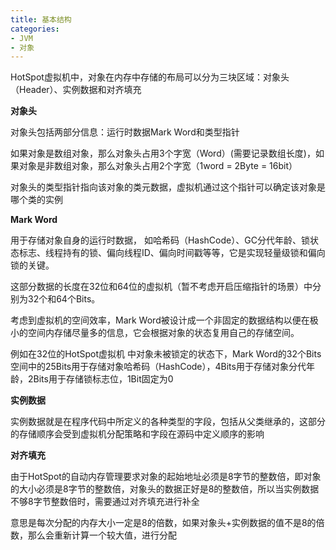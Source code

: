 ```yaml
---
title: 基本结构
categories: 
- JVM
- 对象
---
```


HotSpot虚拟机中，对象在内存中存储的布局可以分为三块区域：对象头（Header）、实例数据和对齐填充

**对象头**

对象头包括两部分信息：运行时数据Mark Word和类型指针

如果对象是数组对象，那么对象头占用3个字宽（Word）(需要记录数组长度)，如果对象是非数组对象，那么对象头占用2个字宽（1word = 2Byte = 16bit）

对象头的类型指针指向该对象的类元数据，虚拟机通过这个指针可以确定该对象是哪个类的实例

**Mark Word**

用于存储对象自身的运行时数据， 如哈希码（HashCode）、GC分代年龄、锁状态标志、线程持有的锁、偏向线程ID、偏向时间戳等等，它是实现轻量级锁和偏向锁的关键。

这部分数据的长度在32位和64位的虚拟机（暂不考虑开启压缩指针的场景）中分别为32个和64个Bits。

考虑到虚拟机的空间效率，Mark Word被设计成一个非固定的数据结构以便在极小的空间内存储尽量多的信息，它会根据对象的状态复用自己的存储空间。

例如在32位的HotSpot虚拟机 中对象未被锁定的状态下，Mark Word的32个Bits空间中的25Bits用于存储对象哈希码（HashCode），4Bits用于存储对象分代年龄，2Bits用于存储锁标志位，1Bit固定为0

**实例数据**

实例数据就是在程序代码中所定义的各种类型的字段，包括从父类继承的，这部分的存储顺序会受到虚拟机分配策略和字段在源码中定义顺序的影响

**对齐填充**

由于HotSpot的自动内存管理要求对象的起始地址必须是8字节的整数倍，即对象的大小必须是8字节的整数倍，对象头的数据正好是8的整数倍，所以当实例数据不够8字节整数倍时，需要通过对齐填充进行补全

意思是每次分配的内存大小一定是8的倍数，如果对象头+实例数据的值不是8的倍数，那么会重新计算一个较大值，进行分配



